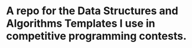 # A repo for the Data Structures and Algorithms Templates I use in competitive programming contests.
